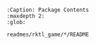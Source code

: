 ```{include} readmes/rktl_game/README.md
```

```{toctree}
:Caption: Package Contents
:maxdepth 2:
:glob:

readmes/rktl_game/*/README
```